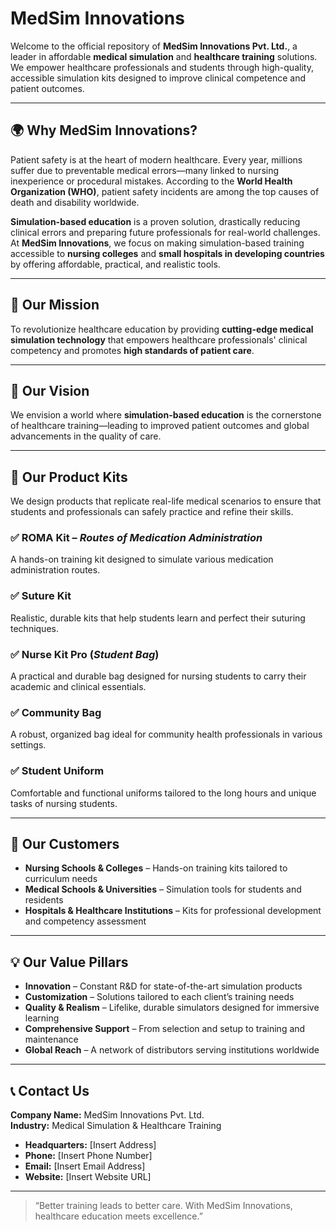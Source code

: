 # MedSim Innovations

Welcome to the official repository of **MedSim Innovations Pvt. Ltd.**, a leader in affordable **medical simulation** and **healthcare training** solutions. We empower healthcare professionals and students through high-quality, accessible simulation kits designed to improve clinical competence and patient outcomes.

---

## 🌍 Why MedSim Innovations?

Patient safety is at the heart of modern healthcare. Every year, millions suffer due to preventable medical errors—many linked to nursing inexperience or procedural mistakes. According to the **World Health Organization (WHO)**, patient safety incidents are among the top causes of death and disability worldwide.

**Simulation-based education** is a proven solution, drastically reducing clinical errors and preparing future professionals for real-world challenges.  
At **MedSim Innovations**, we focus on making simulation-based training accessible to **nursing colleges** and **small hospitals in developing countries** by offering affordable, practical, and realistic tools.

---

## 🎯 Our Mission

To revolutionize healthcare education by providing **cutting-edge medical simulation technology** that empowers healthcare professionals' clinical competency and promotes **high standards of patient care**.

---

## 🌟 Our Vision

We envision a world where **simulation-based education** is the cornerstone of healthcare training—leading to improved patient outcomes and global advancements in the quality of care.

---

## 🧰 Our Product Kits

We design products that replicate real-life medical scenarios to ensure that students and professionals can safely practice and refine their skills.

### ✅ ROMA Kit – *Routes of Medication Administration*  
A hands-on training kit designed to simulate various medication administration routes.

### ✅ Suture Kit  
Realistic, durable kits that help students learn and perfect their suturing techniques.

### ✅ Nurse Kit Pro (*Student Bag*)  
A practical and durable bag designed for nursing students to carry their academic and clinical essentials.

### ✅ Community Bag  
A robust, organized bag ideal for community health professionals in various settings.

### ✅ Student Uniform  
Comfortable and functional uniforms tailored to the long hours and unique tasks of nursing students.

---

## 🏥 Our Customers

- **Nursing Schools & Colleges** – Hands-on training kits tailored to curriculum needs  
- **Medical Schools & Universities** – Simulation tools for students and residents  
- **Hospitals & Healthcare Institutions** – Kits for professional development and competency assessment

---

## 💡 Our Value Pillars

- **Innovation** – Constant R&D for state-of-the-art simulation products  
- **Customization** – Solutions tailored to each client’s training needs  
- **Quality & Realism** – Lifelike, durable simulators designed for immersive learning  
- **Comprehensive Support** – From selection and setup to training and maintenance  
- **Global Reach** – A network of distributors serving institutions worldwide

---

## 📞 Contact Us

**Company Name:** MedSim Innovations Pvt. Ltd.  
**Industry:** Medical Simulation & Healthcare Training  

- **Headquarters:** [Insert Address]  
- **Phone:** [Insert Phone Number]  
- **Email:** [Insert Email Address]  
- **Website:** [Insert Website URL]  

---

> “Better training leads to better care. With MedSim Innovations, healthcare education meets excellence.”  
